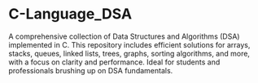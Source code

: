 # C-Language_DSA
A comprehensive collection of Data Structures and Algorithms (DSA) implemented in C. This repository includes efficient solutions for arrays, stacks, queues, linked lists, trees, graphs, sorting algorithms, and more, with a focus on clarity and performance. Ideal for students and professionals brushing up on DSA fundamentals.

